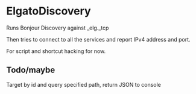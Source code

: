 # ElgatoDiscovery

Runs Bonjour Discovery against _elg._tcp

Then tries to connect to all the services and report IPv4 address and port.

For script and shortcut hacking for now.

## Todo/maybe

Target by id and query specified path, return JSON to console

